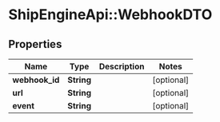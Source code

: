 # ShipEngineApi::WebhookDTO

## Properties
Name | Type | Description | Notes
------------ | ------------- | ------------- | -------------
**webhook_id** | **String** |  | [optional] 
**url** | **String** |  | [optional] 
**event** | **String** |  | [optional] 


